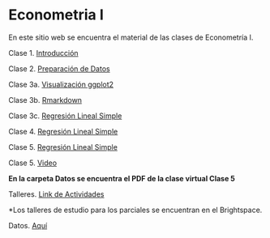 # Econometria I

En este sitio web se encuentra el material de las clases de Econometría I.

Clase 1. [Introducción](https://juniorjb5.github.io/EconometriaI/Class_1/Class_1.html#1) 

Clase 2. [Preparación de Datos](https://juniorjb5.github.io/DataViz/2_Data/2_Data.html#1) 

Clase 3a. [Visualización ggplot2](https://juniorjb5.github.io/DataViz/3_ggplot2/3_ggplot2.html#1) 

Clase 3b. [Rmarkdown](https://juniorjb5.github.io/EconometriaI/Class_2/Class_2.html#1) 

Clase 3c. [Regresión Lineal Simple](https://juniorjb5.github.io/EconometriaI/Class_3/Class_3.html#1) 

Clase 4. [Regresión Lineal Simple](https://juniorjb5.github.io/EconometriaI/Class_4/Class_4.html#1) 

Clase 5. [Regresión Lineal Simple](https://juniorjb5.github.io/EconometriaI/Class_5/Class_5.html#1) 

Clase 5. [Video](https://correounivalleeduco-my.sharepoint.com/:v:/g/personal/orlando_joaqui_correounivalle_edu_co/ESjqfB7hwpdJpFkubIv5isEBK4mSYbCkADGYQ1l6S6vryQ?e=rLbmFk)

**En la carpeta Datos se encuentra el PDF de la clase virtual Clase 5**

Talleres. [Link de Actividades](https://juniorjb5.github.io/EconometriaI/Actividades/Actividades.html#1)

*Los talleres de estudio para los parciales se encuentran en el Brightspace.

Datos. [Aquí](https://correounivalleeduco-my.sharepoint.com/:f:/g/personal/orlando_joaqui_correounivalle_edu_co/EjvU-uMkUMhMkK-qE8dJTAIBx5MzIpMzJscz0qM02CVUOg?e=0xfrna)
